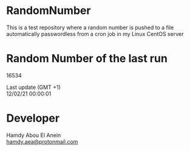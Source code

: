 # RandomNumber    
This is a test repository where a random number is pushed to a file automatically passwordless from a cron job in my Linux CentOS server    
# Random Number of the last run   
16534
      
Last update (GMT +1)    
12/02/21 00:00:01
# Developer    
Hamdy Abou El Anein   
hamdy.aea@protonmail.com
